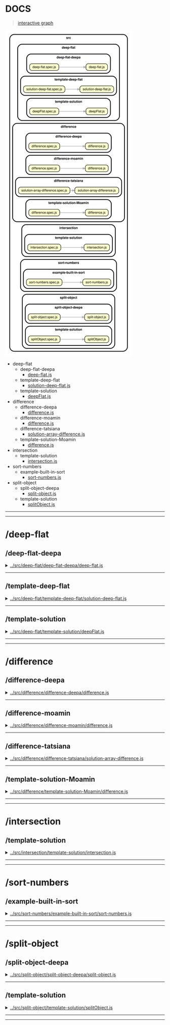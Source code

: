 <!-- BEGIN TITLE -->

# DOCS

<!-- END TITLE -->

<!-- BEGIN TREE -->

> [interactive graph](./dependency-graph.html)

![dependency graph](./dependency-graph.svg)

<!-- END TREE -->

<!-- BEGIN TOC -->

- deep-flat
  - deep-flat-deepa
    - [deep-flat.js](#srcdeep-flatdeep-flat-deepadeep-flatjs)
  - template-deep-flat
    - [solution-deep-flat.js](#srcdeep-flattemplate-deep-flatsolution-deep-flatjs)
  - template-solution
    - [deepFlat.js](#srcdeep-flattemplate-solutiondeepFlatjs)
- difference
  - difference-deepa
    - [difference.js](#srcdifferencedifference-deepadifferencejs)
  - difference-moamin
    - [difference.js](#srcdifferencedifference-moamindifferencejs)
  - difference-tatsiana
    - [solution-array-difference.js](#srcdifferencedifference-tatsianasolution-array-differencejs)
  - template-solution-Moamin
    - [difference.js](#srcdifferencetemplate-solution-Moamindifferencejs)
- intersection
  - template-solution
    - [intersection.js](#srcintersectiontemplate-solutionintersectionjs)
- sort-numbers
  - example-built-in-sort
    - [sort-numbers.js](#srcsort-numbersexample-built-in-sortsort-numbersjs)
- split-object
  - split-object-deepa
    - [split-object.js](#srcsplit-objectsplit-object-deepasplit-objectjs)
  - template-solution
    - [splitObject.js](#srcsplit-objecttemplate-solutionsplitObjectjs)

---

<!-- END TOC -->

---

<!-- BEGIN DOCS -->

# /deep-flat

## /deep-flat-deepa

<details><summary><a href="../../src/deep-flat/deep-flat-deepa/deep-flat.js" id="srcdeep-flatdeep-flat-deepadeep-flatjs">../src/deep-flat/deep-flat-deepa/deep-flat.js</a></summary>

</details>

---

## /template-deep-flat

<details><summary><a href="../../src/deep-flat/template-deep-flat/solution-deep-flat.js" id="srcdeep-flattemplate-deep-flatsolution-deep-flatjs">../src/deep-flat/template-deep-flat/solution-deep-flat.js</a></summary>

<a name="deepFlat"></a>

## deepFlat ⇒ <code>Array</code>

Converts a nested array into a single array with no nesting.

It returns a new array and there are no side-effects.

**Returns**: <code>Array</code> - Returns the new flattened array.

| Param   | Type               | Default         | Description           |
| ------- | ------------------ | --------------- | --------------------- |
| [array] | <code>Array</code> | <code>[]</code> | The array to flatten. |

**Example**

```js
deepFlat([1, [2, [3, [4]], 5]]);
// -> [1, 2, 3, 4, 5]
```

**Example**

```js
deepFlat(["a", ["b", [["c"], ["d"]], "e"]]);
// -> ['a', 'b', 'c', 'd', 'e']
```

</details>

---

## /template-solution

<details><summary><a href="../../src/deep-flat/template-solution/deepFlat.js" id="srcdeep-flattemplate-solutiondeepFlatjs">../src/deep-flat/template-solution/deepFlat.js</a></summary>

<a name="deepFlat"></a>

## deepFlat ⇒ <code>Array</code>

Converts a nested array into a single array with no nesting

It returns a new array and there are no side-effects

**Returns**: <code>Array</code> - Returns the new flattened array.

| Param       | Type               | Default         | Description           |
| ----------- | ------------------ | --------------- | --------------------- |
| [testArray] | <code>Array</code> | <code>[]</code> | The array to flatten. |

</details>

---

---

# /difference

## /difference-deepa

<details><summary><a href="../../src/difference/difference-deepa/difference.js" id="srcdifferencedifference-deepadifferencejs">../src/difference/difference-deepa/difference.js</a></summary>

<a name="difference"></a>

## difference ⇒ <code>Array</code>

Creates an array of values that are in the first array, but not not in the second array.

Repeated values are not duplicated in the return value, and the order of result values are determined by the first array.

**Note:** This function returns a new array, and has no side-effects.

**Returns**: <code>Array</code> - Returns the new array of filtered values.

| Param    | Type               | Default         | Description            |
| -------- | ------------------ | --------------- | ---------------------- |
| [array]  | <code>Array</code> | <code>[]</code> | The array to inspect.  |
| [values] | <code>Array</code> | <code>[]</code> | The values to exclude. |

**Example**

```js
difference([2, 1], [2, 3]); //  [1]
```

**Example**

```js
difference([1, 2, 1], [2, 3]); //  [1]
```

</details>

---

## /difference-moamin

<details><summary><a href="../../src/difference/difference-moamin/difference.js" id="srcdifferencedifference-moamindifferencejs">../src/difference/difference-moamin/difference.js</a></summary>

<a name="difference"></a>

## difference ⇒ <code>Array</code>

Creates an array of values that are in the first array, but not not in the second array.

Repeated values are not duplicated in the return value, and the order of result values are determined by the first array.

**Note:** This function returns a new array, and has no side-effects.

**Returns**: <code>Array</code> - Returns the new array of filtered values.

| Param    | Type               | Default         | Description            |
| -------- | ------------------ | --------------- | ---------------------- |
| [array]  | <code>Array</code> | <code>[]</code> | The array to inspect.  |
| [values] | <code>Array</code> | <code>[]</code> | The values to exclude. |

</details>

---

## /difference-tatsiana

<details><summary><a href="../../src/difference/difference-tatsiana/solution-array-difference.js" id="srcdifferencedifference-tatsianasolution-array-differencejs">../src/difference/difference-tatsiana/solution-array-difference.js</a></summary>

<a name="arrayDifference"></a>

## arrayDifference ⇒ <code>Array</code>

Write a function that removes specific values from an array.

Returns a new array without specific values.

Does not need to support: NaN, Infinity, -Infinity.

**Returns**: <code>Array</code> - Returns the new array of filtered values.

| Param    | Type               | Default         | Description            |
| -------- | ------------------ | --------------- | ---------------------- |
| [array]  | <code>Array</code> | <code>[]</code> | The array to inspect.  |
| [values] | <code>Array</code> | <code>[]</code> | The values to exclude. |

**Example**

```js
difference([2, 1], [2, 3]); //  [1]
```

**Example**

```js
difference([1, 2, 1], [2, 3]); //  [1]
```

</details>

---

## /template-solution-Moamin

<details><summary><a href="../../src/difference/template-solution-Moamin/difference.js" id="srcdifferencetemplate-solution-Moamindifferencejs">../src/difference/template-solution-Moamin/difference.js</a></summary>

<a name="difference"></a>

## difference ⇒ <code>Array</code>

Creates an array of values that are in the first array, but not not in the second array.

Repeated values are not duplicated in the return value, and the order of result values are determined by the first array.

**Note:** This function returns a new array, and has no side-effects.

**Returns**: <code>Array</code> - Returns the new array of filtered values.

| Param    | Type               | Default         | Description            |
| -------- | ------------------ | --------------- | ---------------------- |
| [array]  | <code>Array</code> | <code>[]</code> | The array to inspect.  |
| [values] | <code>Array</code> | <code>[]</code> | The values to exclude. |

**Example**

```js
difference([2, 1], [2, 3]); //  [1]
```

</details>

---

---

# /intersection

## /template-solution

<details><summary><a href="../../src/intersection/template-solution/intersection.js" id="srcintersectiontemplate-solutionintersectionjs">../src/intersection/template-solution/intersection.js</a></summary>

<a name="intersection"></a>

## intersection ⇒ <code>Array</code>

Creates an array of values that are in both the first and the second arrays.

Repeated values are not duplicated in the return value, and the order of result values are determined by the first array.

**Note:** This function returns a new array, and has no side-effects.

**Returns**: <code>Array</code> - Returns the new array of filtered values.

| Param    | Type               | Default         | Description            |
| -------- | ------------------ | --------------- | ---------------------- |
| [array]  | <code>Array</code> | <code>[]</code> | The array to inspect.  |
| [values] | <code>Array</code> | <code>[]</code> | The values to include. |

**Example**

```js
intersection([2, 1], [2, 3]);
// -> [2]
```

**Example**

```js
intersection([2, 1, 2], [2, 3]);
// -> [2]
```

</details>

---

---

# /sort-numbers

## /example-built-in-sort

<details><summary><a href="../../src/sort-numbers/example-built-in-sort/sort-numbers.js" id="srcsort-numbersexample-built-in-sortsort-numbersjs">../src/sort-numbers/example-built-in-sort/sort-numbers.js</a></summary>

<a name="sortNumbers"></a>

## sortNumbers ⇒ <code>Array.&lt;number&gt;</code>

Sorts an array of numbers from smallest to largest.

Returns a new array without modifying the original array.

Does not need to support: NaN, Infinity, -Infinity.

**Returns**: <code>Array.&lt;number&gt;</code> - A new array with the same numbers, but sorted.

| Param          | Type                              | Default         | Description                   |
| -------------- | --------------------------------- | --------------- | ----------------------------- |
| [arrOfNumbers] | <code>Array.&lt;number&gt;</code> | <code>[]</code> | The array of numbers to sort. |

**Example**

```js
sortNumbers([1.5, 1, -1.5, 0, -1]);
// -> [-1.5, -1, 0, 1, 1.5]
```

**Example**

```js
sortNumbers([-1, 0, 1]);
// -> [-1, 0, 1]
```

</details>

---

---

# /split-object

## /split-object-deepa

<details><summary><a href="../../src/split-object/split-object-deepa/split-object.js" id="srcsplit-objectsplit-object-deepasplit-objectjs">../src/split-object/split-object-deepa/split-object.js</a></summary>

<a name="splitObject"></a>

## splitObject ⇒ <code>Array</code>

Splits an object into multiple objects with one key/value pair each.
The new objects are returned in an array.

This function has no side-effects, the argument object is not modified.

**Returns**: <code>Array</code> - Returns a new array with one entry for each key/value pair.

| Param        | Type                | Default         | Description                               |
| ------------ | ------------------- | --------------- | ----------------------------------------- |
| [toSeparate] | <code>object</code> | <code>{}</code> | The object to split into key/value pairs. |

**Example**

```js
splitObject({ a: 1, b: 2, c: 3 });
// -> [{ a: 1 }, { b: 2 }, { c: 3 }]
```

**Example**

```js
splitObject({ name: "robs", age: 25, tall: true, userName: "stor" });
// -> [{ name: 'robs }, { age: 25 }, { tall: true }, { userName: 'stor' }]
```

**Example**

```js
splitObject({});
// -> []
```

</details>

---

## /template-solution

<details><summary><a href="../../src/split-object/template-solution/splitObject.js" id="srcsplit-objecttemplate-solutionsplitObjectjs">../src/split-object/template-solution/splitObject.js</a></summary>

<a name="splitObject"></a>

## splitObject ⇒ <code>Array</code>

Splits an object into multiple objects with one key/value pair each.
The new objects are returned in an array.

This function has no side-effects, the argument object is not modified

**Returns**: <code>Array</code> - Returns a new array with one entry for each key/value pair.

| Param        | Type                | Default         | Description                               |
| ------------ | ------------------- | --------------- | ----------------------------------------- |
| [toSeparate] | <code>Object</code> | <code>{}</code> | The object to split into key/value pairs. |

**Example**

```js
splitObject({ a: 1, b: 2, c: 3 });
// -> [{ a: 1 }, { b: 2 }, { c: 3 }]
```

**Example**

```js
splitObject({ name: "robs", age: 25, tall: true, userName: "sbor" });
// -> [{ name: 'robs }, { age: 25 }, { tall: true }, { userName: 'sbor' }]
```

**Example**

```js
splitObject({});
// -> []
```

</details>

---

---

<!-- END DOCS -->
